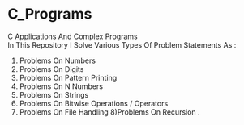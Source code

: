 # C_Programs
C Applications And Complex Programs  
In This Repository I Solve Various Types Of Problem Statements As :
1) Problems On Numbers
2)  Problems On Digits
3)  Problems On Pattern Printing
4)  Problems On N Numbers
5)  Problems On Strings
6) Problems On Bitwise Operations / Operators
7) Problems On File Handling
8)Problems On Recursion .

